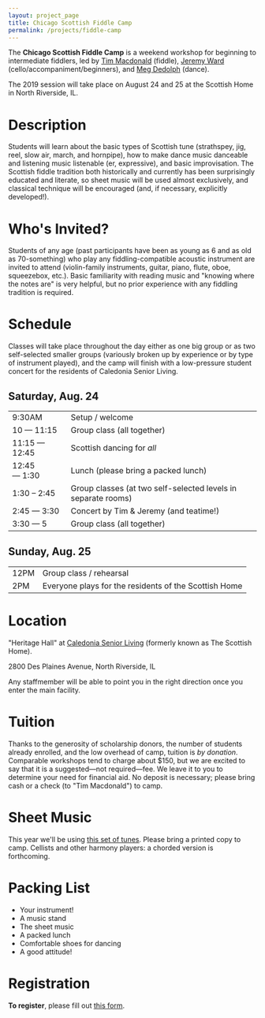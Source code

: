 ```yaml
---
layout: project_page
title: Chicago Scottish Fiddle Camp
permalink: /projects/fiddle-camp
---
```


The **Chicago Scottish Fiddle Camp** is a weekend workshop for beginning to
intermediate fiddlers, led by [Tim Macdonald](http://tsmacdonald.com/) (fiddle),
[Jeremy Ward](http://timandjeremy.com/) (cello/accompaniment/beginners),
and [Meg Dedolph](https://www.linkedin.com/in/meg-dedolph-7b9292b/) (dance).

The 2019 session will take place on August 24 and 25 at the Scottish Home in
North Riverside, IL.

# Description

Students will learn about the basic types of Scottish tune (strathspey, jig,
reel, slow air, march, and hornpipe), how to make dance music danceable and
listening music listenable (er, expressive), and basic improvisation. The
Scottish fiddle tradition both historically and currently has been surprisingly
educated and literate, so sheet music will be used almost exclusively, and
classical technique will be encouraged (and, if necessary, explicitly
developed!).

# Who's Invited?

Students of any age (past participants have been as young as 6 and as old as
70-something) who play any fiddling-compatible acoustic instrument are invited
to attend (violin-family instruments, guitar, piano, flute, oboe, squeezebox,
etc.). Basic familiarity with reading music and "knowing where the notes are"
is very helpful, but no prior experience with any fiddling tradition is
required.

# Schedule

Classes will take place throughout the day either as one big group or as two
self-selected smaller groups (variously broken up by experience or by type of
instrument played), and the camp will finish with a low-pressure student
concert for the residents of Caledonia Senior Living.

## Saturday, Aug. 24
<table>
  <tr>
    <td>9:30AM</td>
    <td>Setup / welcome</td>
  </tr>
  <tr>
    <td>10 — 11:15</td>
    <td>Group class (all together)</td>
  </tr>
  <tr>
    <td>11:15 — 12:45 </td>
    <td>Scottish dancing for <em>all</em></td>
  </tr>
  <tr>
    <td>12:45 — 1:30</td>
    <td>Lunch (please bring a packed lunch)</td>
  </tr>
  <tr>
    <td>1:30 – 2:45</td>
    <td>Group classes (at two self-selected levels in separate rooms)</td>
  </tr>
  <tr>
    <td>2:45 — 3:30</td>
    <td>Concert by Tim & Jeremy (and teatime!)</td>
  </tr>
  <tr>
    <td>3:30 — 5</td>
    <td>Group class (all together)</td>
  </tr>
</table>

## Sunday, Aug. 25
<table>
  <tr>
    <td>12PM</td>
    <td>Group class / rehearsal</td>
  </tr>
  <tr>
    <td>2PM</td>
    <td>Everyone plays for the residents of the Scottish Home</td>
  </tr>
</table>

# Location

"Heritage Hall" at [Caledonia Senior Living](https://www.caledoniaseniorliving.org/) (formerly known as The Scottish Home).

2800 Des Plaines Avenue, North Riverside, IL

Any staffmember will be able to point you in the right direction once you enter the main facility.

# Tuition

Thanks to the generosity of scholarship donors, the number of students already enrolled, and the low overhead of camp,
tuition is *by donation*. Comparable workshops tend to charge about $150, but we are excited to say that it is a
suggested—not required—fee. We leave it to you to determine your need for financial aid. No deposit is necessary; please
bring cash or a check (to "Tim Macdonald") to camp.

# Sheet Music

This year we'll be using <u><a href="/assets/docs/chicago-scottish-fiddle-camp-2019.pdf">this set of tunes</a></u>. Please bring a printed
copy to camp. Cellists and other harmony players: a chorded version is forthcoming.

# Packing List

* Your instrument!
* A music stand
* The sheet music
* A packed lunch
* Comfortable shoes for dancing
* A good attitude!

# Registration

**To register**, please fill out <u><a href="https://forms.gle/owk5ZJ6bLTvbhdC96">this form</a></u>.
